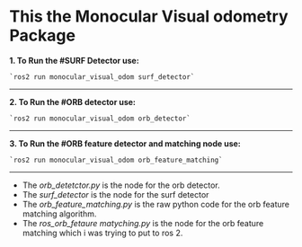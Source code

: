 # This the Monocular Visual odometry Package 


**1. To Run the #SURF Detector use:**

    `ros2 run monocular_visual_odom surf_detector`

--------

**2. To Run the #ORB detector use:**

    `ros2 run monocular_visual_odom orb_detector` 

---

**3. To Run the #ORB feature detector and matching node use:**

    `ros2 run monocular_visual_odom orb_feature_matching`

---

- The *orb_detetctor.py* is the node for the orb detector. 
- The  *surf_detector* is the node for the surf detector
- The *orb_feature_matching.py* is the raw python code for the orb feature matching algorithm.
- The *ros_orb_fetaure matyching.py* is the node for the orb feature matching which i was trying to put to ros 2. 

